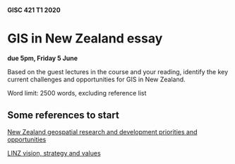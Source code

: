 #### GISC 421 T1 2020
# GIS in New Zealand essay
**due 5pm, Friday 5 June**

Based on the guest lectures in the course and your reading, identify the key current challenges and opportunities for GIS in New Zealand.

Word limit: 2500 words, excluding reference list

## Some references to start
[New Zealand geospatial research and development priorities and opportunities](https://www.linz.govt.nz/sites/default/files/media/file-attachments/GRDPO_Section-A.pdf)

[LINZ vision, strategy and values](https://www.linz.govt.nz/about-linz/our-vision-strategy-and-values/our-location-strategy)
